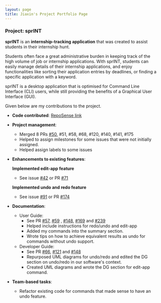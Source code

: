 ```yaml
---
layout: page
title: Jiaxin's Project Portfolio Page
---
```


### Project: sprINT

**sprINT** is an **internship-tracking application** that was created to assist students in their internship hunt.

Students often face a great administrative burden in keeping track of the high volume of job or internship
applications. With sprINT, students can easily manage details of their internship applications, and enjoy functionalities
like sorting their application entries by deadlines, or finding a specific application with a keyword.

sprINT is a desktop application that is optimised for Command Line Interface (CLI) users, while still providing the benefits
of a Graphical User Interface (GUI).

Given below are my contributions to the project.

* **Code contributed**: [RepoSense link](https://nus-cs2103-ay2223s2.github.io/tp-dashboard/?search=yaojiax)

* **Project management**:
  * Merged 8 PRs [#50](https://github.com/AY2223S2-CS2103T-T13-3/tp/pull/50), #51, #58, #68, #120, #140, #141, #175
  * Helped to assign milestones for some issues that were not initially assigned.
  * Helped assign labels to some issues

* **Enhancements to existing features**:

    **Implemented edit-app feature**
  * See issue [#42](https://github.com/AY2223S2-CS2103T-T13-3/tp/issues/42) or PR [#71](https://github.com/AY2223S2-CS2103T-T13-3/tp/pull/71) 

  **Implemented undo and redo feature**
  * See issue [#91](https://github.com/AY2223S2-CS2103T-T13-3/tp/issues/91) or PR [#174](https://github.com/AY2223S2-CS2103T-T13-3/tp/pull/174)
  
* **Documentation**:
  * User Guide:
    * See PR [#57](https://github.com/AY2223S2-CS2103T-T13-3/tp/pull/57), [#59](https://github.com/AY2223S2-CS2103T-T13-3/tp/pull/59)
, [#148](https://github.com/AY2223S2-CS2103T-T13-3/tp/pull/148), [#169](https://github.com/AY2223S2-CS2103T-T13-3/tp/pull/169) and [#239](https://github.com/AY2223S2-CS2103T-T13-3/tp/pull/239)
    * Helped include instructions for redo/undo and edit-app
    * Added my commands into the summary section.
    * Wrote tips on how to achieve equivalent results as undo for commands without undo support.
  * Developer Guide:
    * See PR [#66](https://github.com/AY2223S2-CS2103T-T13-3/tp/pull/66), [#121](https://github.com/AY2223S2-CS2103T-T13-3/tp/pull/121)
and [#148](https://github.com/AY2223S2-CS2103T-T13-3/tp/pull/148)
    * Repurposed UML diagrams for undo/redo and edited the DG section on undo/redo in our software's context.
    * Created UML diagrams and wrote the DG section for edit-app command.


* **Team-based tasks**:
  * Refactor existing code for commands that made sense to have an undo feature. 

  
